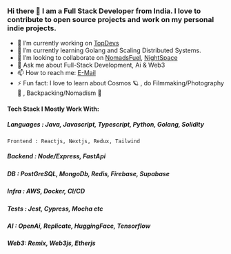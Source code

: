 ### Hi there 👋 I am a Full Stack Developer from India. I love to contribute to open source projects and work on my personal indie projects.

- 🔭 I’m currently working on [TopDevs](https://github.com/topdevs-in)
- 🌱 I’m currently learning Golang and Scaling Distributed Systems.
- 👯 I’m looking to collaborate on [NomadsFuel](https://github.com/amanx123/NomadsFuel), [NightSpace](https://github.com/amanx123/NightSpace)
- 💬 Ask me about Full-Stack Development, Ai & Web3
- 📫 How to reach me: [E-Mail](mailto:amanagarwalx123@gmail.com)
- ⚡ Fun fact: I love to learn about Cosmos 🪐 , do Filmmaking/Photography 📸 , Backpacking/Nomadism 🎒

#### Tech Stack I Mostly Work With:
##### Languages : Java, Javascript, Typescript, Python, Golang, Solidity
 ``Frontend : Reactjs, Nextjs, Redux, Tailwind``
##### Backend : Node/Express, FastApi 
##### DB : PostGreSQL, MongoDb, Redis, Firebase, Supabase
##### Infra : AWS, Docker, CI/CD
##### Tests : Jest, Cypress, Mocha etc
##### AI : OpenAi, Replicate, HuggingFace, Tensorflow
##### Web3: Remix, Web3js, Etherjs
